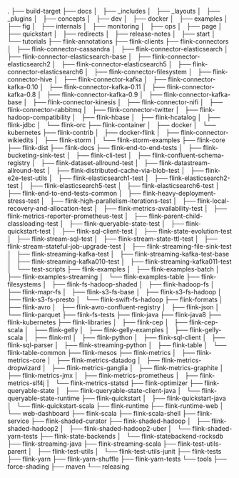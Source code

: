 .
├── build-target
├── docs
│   ├── _includes
│   ├── _layouts
│   ├── _plugins
│   ├── concepts
│   ├── dev
│   ├── docker
│   ├── examples
│   ├── fig
│   ├── internals
│   ├── monitoring
│   ├── ops
│   ├── page
│   ├── quickstart
│   ├── redirects
│   ├── release-notes
│   ├── start
│   └── tutorials
├── flink-annotations
├── flink-clients
├── flink-connectors
│   ├── flink-connector-cassandra
│   ├── flink-connector-elasticsearch
│   ├── flink-connector-elasticsearch-base
│   ├── flink-connector-elasticsearch2
│   ├── flink-connector-elasticsearch5
│   ├── flink-connector-elasticsearch6
│   ├── flink-connector-filesystem
│   ├── flink-connector-hive
│   ├── flink-connector-kafka
│   ├── flink-connector-kafka-0.10
│   ├── flink-connector-kafka-0.11
│   ├── flink-connector-kafka-0.8
│   ├── flink-connector-kafka-0.9
│   ├── flink-connector-kafka-base
│   ├── flink-connector-kinesis
│   ├── flink-connector-nifi
│   ├── flink-connector-rabbitmq
│   ├── flink-connector-twitter
│   ├── flink-hadoop-compatibility
│   ├── flink-hbase
│   ├── flink-hcatalog
│   ├── flink-jdbc
│   └── flink-orc
├── flink-container
│   ├── docker
│   └── kubernetes
├── flink-contrib
│   ├── docker-flink
│   ├── flink-connector-wikiedits
│   ├── flink-storm
│   └── flink-storm-examples
├── flink-core
├── flink-dist
├── flink-docs
├── flink-end-to-end-tests
│   ├── flink-bucketing-sink-test
│   ├── flink-cli-test
│   ├── flink-confluent-schema-registry
│   ├── flink-dataset-allround-test
│   ├── flink-datastream-allround-test
│   ├── flink-distributed-cache-via-blob-test
│   ├── flink-e2e-test-utils
│   ├── flink-elasticsearch1-test
│   ├── flink-elasticsearch2-test
│   ├── flink-elasticsearch5-test
│   ├── flink-elasticsearch6-test
│   ├── flink-end-to-end-tests-common
│   ├── flink-heavy-deployment-stress-test
│   ├── flink-high-parallelism-iterations-test
│   ├── flink-local-recovery-and-allocation-test
│   ├── flink-metrics-availability-test
│   ├── flink-metrics-reporter-prometheus-test
│   ├── flink-parent-child-classloading-test
│   ├── flink-queryable-state-test
│   ├── flink-quickstart-test
│   ├── flink-sql-client-test
│   ├── flink-state-evolution-test
│   ├── flink-stream-sql-test
│   ├── flink-stream-state-ttl-test
│   ├── flink-stream-stateful-job-upgrade-test
│   ├── flink-streaming-file-sink-test
│   ├── flink-streaming-kafka-test
│   ├── flink-streaming-kafka-test-base
│   ├── flink-streaming-kafka010-test
│   ├── flink-streaming-kafka011-test
│   └── test-scripts
├── flink-examples
│   ├── flink-examples-batch
│   ├── flink-examples-streaming
│   └── flink-examples-table
├── flink-filesystems
│   ├── flink-fs-hadoop-shaded
│   ├── flink-hadoop-fs
│   ├── flink-mapr-fs
│   ├── flink-s3-fs-base
│   ├── flink-s3-fs-hadoop
│   ├── flink-s3-fs-presto
│   └── flink-swift-fs-hadoop
├── flink-formats
│   ├── flink-avro
│   ├── flink-avro-confluent-registry
│   ├── flink-json
│   └── flink-parquet
├── flink-fs-tests
├── flink-java
├── flink-java8
├── flink-kubernetes
├── flink-libraries
│   ├── flink-cep
│   ├── flink-cep-scala
│   ├── flink-gelly
│   ├── flink-gelly-examples
│   ├── flink-gelly-scala
│   ├── flink-ml
│   ├── flink-python
│   ├── flink-sql-client
│   ├── flink-sql-parser
│   ├── flink-streaming-python
│   ├── flink-table
│   └── flink-table-common
├── flink-mesos
├── flink-metrics
│   ├── flink-metrics-core
│   ├── flink-metrics-datadog
│   ├── flink-metrics-dropwizard
│   ├── flink-metrics-ganglia
│   ├── flink-metrics-graphite
│   ├── flink-metrics-jmx
│   ├── flink-metrics-prometheus
│   ├── flink-metrics-slf4j
│   └── flink-metrics-statsd
├── flink-optimizer
├── flink-queryable-state
│   ├── flink-queryable-state-client-java
│   └── flink-queryable-state-runtime
├── flink-quickstart
│   ├── flink-quickstart-java
│   └── flink-quickstart-scala
├── flink-runtime
├── flink-runtime-web
│   └── web-dashboard
├── flink-scala
├── flink-scala-shell
├── flink-service
├── flink-shaded-curator
├── flink-shaded-hadoop
│   ├── flink-shaded-hadoop2
│   ├── flink-shaded-hadoop2-uber
│   └── flink-shaded-yarn-tests
├── flink-state-backends
│   └── flink-statebackend-rocksdb
├── flink-streaming-java
├── flink-streaming-scala
├── flink-test-utils-parent
│   ├── flink-test-utils
│   └── flink-test-utils-junit
├── flink-tests
├── flink-yarn
├── flink-yarn-shuffle
├── flink-yarn-tests
└── tools
    ├── force-shading
    ├── maven
    └── releasing
